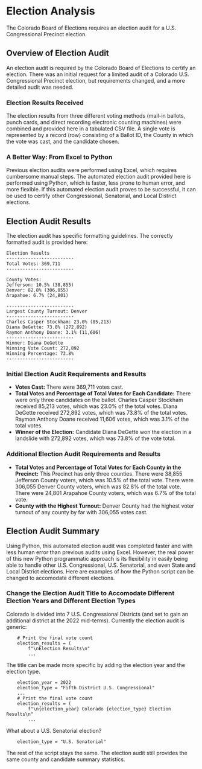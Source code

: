 # Election Analysis
The Colorado Board of Elections requires an election audit for a U.S. Congressional Precinct election.

## Overview of Election Audit
An election audit is required by the Colorado Board of Elections to certify an election. There was an initial request for a limited audit of a Colorado U.S. Congressional Precinct election, but requirements changed, and a more detailed audit was needed.

### Election Results Received
The election results from three different voting methods (mail-in ballots, punch cards, and direct recording electronic counting machines) were combined and provided here in a tabulated CSV file. A single vote is represented by a record (row) consisting of a Ballot ID, the County in which the vote was cast, and the candidate chosen. 

### A Better Way: From Excel to Python
Previous election audits were performed using Excel, which requires cumbersome manual steps. The automated election audit provided here is performed using Python, which is faster, less prone to human error, and more flexible. If this automated election audit proves to be successful, it can be used to certify other Congressional, Senatorial, and Local District elections.

## Election Audit Results
The election audit has specific formatting guidelines. The correctly formatted audit is provided here:

```
Election Results
-------------------------
Total Votes: 369,711
-------------------------

County Votes:
Jefferson: 10.5% (38,855)
Denver: 82.8% (306,055)
Arapahoe: 6.7% (24,801)

-------------------------
Largest County Turnout: Denver
-------------------------
Charles Casper Stockham: 23.0% (85,213)
Diana DeGette: 73.8% (272,892)
Raymon Anthony Doane: 3.1% (11,606)
-------------------------
Winner: Diana DeGette
Winning Vote Count: 272,892
Winning Percentage: 73.8%
-------------------------
```

### Initial Election Audit Requirements and Results
- **Votes Cast:** There were 369,711 votes cast.
- **Total Votes and Percentage of Total Votes for Each Candidate:** There were only three candidates on the ballot. Charles Casper Stockham received 85,213 votes, which was 23.0% of the total votes. Diana DeGette received 272,892 votes, which was 73.8% of the total votes. Raymon Anthony Doane received 11,606 votes, which was 3.1% of the total votes.
- **Winner of the Election:** Candidate Diana DeGette won the election in a landslide with 272,892 votes, which was 73.8% of the vote total.

### Additional Election Audit Requirements and Results
- **Total Votes and Percentage of Total Votes for Each County in the Precinct:** This Precinct has only three counties. There were 38,855 Jefferson County voters, which was 10.5% of the total vote. There were 306,055 Denver County voters, which was 82.8% of the total vote. There were 24,801 Arapahoe County voters, which was 6.7% of the total vote.
- **County with the Highest Turnout:** Denver County had the highest voter turnout of any county by far with 306,055 votes cast.


## Election Audit Summary
Using Python, this automated election audit was completed faster and with less human error than previous audits using Excel. However, the real power of this new Python programmatic approach is its flexibility in easily being able to handle other U.S. Congressional, U.S. Senatorial, and even State and Local District elections. Here are examples of how the Python script can be changed to accomodate different elections.

### Change the Election Audit Title to Accomodate Different Election Years and Different Election Types
Colorado is divided into 7 U.S. Congressional Districts (and set to gain an additional district at the 2022 mid-terms). Currently the election audit is generic:

```
    # Print the final vote count
    election_results = (
        f"\nElection Results\n"
        ...
```

The title can be made more specific by adding the election year and the election type.

```
    election_year = 2022
    election_type = "Fifth District U.S. Congressional"
    ...
    # Print the final vote count
    election_results = (
        f"\n{election_year} Colorado {election_type} Election Results\n"
        ...
```

What about a U.S. Senatorial election?

```
    election_type = "U.S. Senatorial"
```

The rest of the script stays the same. The election audit still provides the same county and candidate summary statistics.